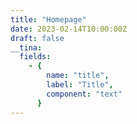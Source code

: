 ```yaml
---
title: "Homepage"
date: 2023-02-14T10:00:00Z
draft: false
__tina:
  fields:
    - {
        name: "title",
        label: "Title",
        component: "text"
      }
---
```

